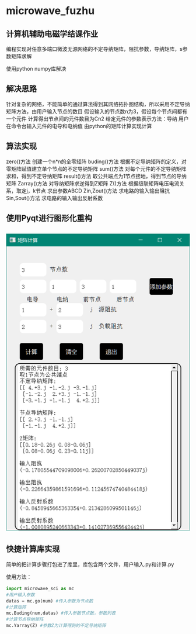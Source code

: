 # microwave_fuzhu

## 计算机辅助电磁学结课作业

编程实现对任意多端口微波无源网络的不定导纳矩阵，阻抗参数，导纳矩阵，s参数矩阵求解

使用python numpy库解决

## 解决思路

针对复杂的网络，不能简单的通过算法得到其网络拓扑图结构，所以采用不定导纳矩阵方法，由用户输入节点的数目
假设输入的节点数n为3，假设每个节点间都有一个元件
计算得出节点间的元件数目为Cn2
给定元件的参数表示方法：导纳
用户在命令台输入元件的电导和电纳值
由python的矩阵计算实现计算

## 算法实现

zero()方法	创建一个n*n的全零矩阵
buding()方法	根据不定导纳矩阵的定义，对零矩阵赋值建立单个节点的不定导纳矩阵
sum()方法	对每个元件的不定导纳矩阵求和，得到不定导纳矩阵
result()方法	取公共端点为1节点接地，得到节点的导纳矩阵
Zarray()方法	对导纳矩阵求逆得到Z矩阵
Z()方法	根据级联矩阵电压电流关系，取定j，k节点 求出参数ABCD
Zin,Zout()方法	求电路的输入输出阻抗
Sin,Sout()方法	求电路的输入输出反射系数

## 使用Pyqt进行图形化重构

## ![](./demo/demo.png)	

## 快捷计算库实现

简单的把计算步骤打包进了库里，库包含两个文件，用户输入.py和计算.py

使用方法：

```python
import microwave_sci as mc
#用户输入参数
datas = mc.go(num) #传入参数为节点数
#计算矩阵
mc.Buding(num,datas) #传入参数节点数，参数列表
#计算节点导纳矩阵
mc.Yarray(Z) #参数Z为计算得到的不定导纳矩阵
```

